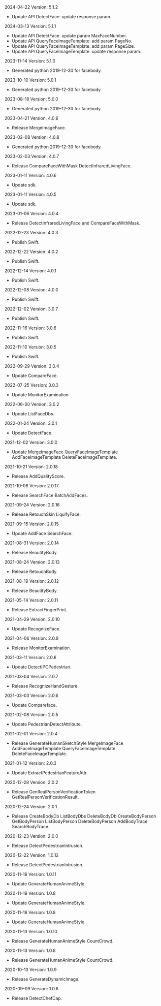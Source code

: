 2024-04-22 Version: 5.1.2
- Update API DetectFace: update response param.


2024-03-13 Version: 5.1.1
- Update API DetectFace: update param MaxFaceNumber.
- Update API QueryFaceImageTemplate: add param PageNo.
- Update API QueryFaceImageTemplate: add param PageSize.
- Update API QueryFaceImageTemplate: update response param.


2023-11-14 Version: 5.1.0
- Generated python 2019-12-30 for facebody.

2023-10-10 Version: 5.0.1
- Generated python 2019-12-30 for facebody.

2023-08-18 Version: 5.0.0
- Generated python 2019-12-30 for facebody.

2023-04-21 Version: 4.0.9
- Release MergeImageFace.

2023-02-08 Version: 4.0.8
- Generated python 2019-12-30 for facebody.

2023-02-03 Version: 4.0.7
- Release CompareFaceWithMask DetectInfraredLivingFace.

2023-01-11 Version: 4.0.6
- Update sdk.

2023-01-11 Version: 4.0.5
- Update sdk.

2023-01-06 Version: 4.0.4
- Release DetectInfraredLivingFace and CompareFaceWithMask.

2022-12-23 Version: 4.0.3
- Publish Swift.

2022-12-22 Version: 4.0.2
- Publish Swift.

2022-12-14 Version: 4.0.1
- Publish Swift.

2022-12-08 Version: 4.0.0
- Publish Swift.

2022-12-02 Version: 3.0.7
- Publish Swift.

2022-11-16 Version: 3.0.6
- Publish Swift.

2022-11-10 Version: 3.0.5
- Publish Swift.

2022-09-29 Version: 3.0.4
- Update CompareFace.

2022-07-25 Version: 3.0.3
- Update MonitorExamination.

2022-06-30 Version: 3.0.2
- Update ListFaceDbs.

2022-01-24 Version: 3.0.1
- Update DetectFace.

2021-12-02 Version: 3.0.0
- Update MergeImageFace QueryFaceImageTemplate AddFaceImageTemplate DeleteFaceImageTemplate.

2021-10-21 Version: 2.0.18
- Release AddQualityScore.

2021-10-08 Version: 2.0.17
- Release SearchFace BatchAddFaces.

2021-09-24 Version: 2.0.16
- Release RetouchSkin LiquifyFace.

2021-09-15 Version: 2.0.15
- Update AddFace SearchFace.

2021-08-31 Version: 2.0.14
- Release BeautifyBody.

2021-08-24 Version: 2.0.13
- Release RetouchBody.

2021-08-19 Version: 2.0.12
- Release BeautifyBody.

2021-05-14 Version: 2.0.11
- Release ExtractFingerPrint.

2021-04-29 Version: 2.0.10
- Update RecognizeFace.

2021-04-06 Version: 2.0.9
- Release MonitorExamination.

2021-03-11 Version: 2.0.8
- Update DetectIPCPedestrian.

2021-03-04 Version: 2.0.7
- Release RecognizeHandGesture.

2021-03-03 Version: 2.0.6
- Update Compareface.

2021-02-08 Version: 2.0.5
- Update PedestrianDetectAttribute.

2021-02-01 Version: 2.0.4
- Release GenerateHumanSketchStyle MergeImageFace AddFaceImageTemplate QueryFaceImageTemplate DeleteFaceImageTemplate.

2021-01-12 Version: 2.0.3
- Update ExtractPedestrianFeatureAttr.

2020-12-28 Version: 2.0.2
- Release GenRealPersonVerificationToken GetRealPersonVerificationResult.

2020-12-24 Version: 2.0.1
- Release CreateBodyDb ListBodyDbs DeleteBodyDb CreateBodyPerson GetBodyPerson ListBodyPerson DeleteBodyPerson AddBodyTrace SearchBodyTrace.

2020-12-23 Version: 2.0.0
- Release DetectPedestrianIntrusion.

2020-12-22 Version: 1.0.12
- Release DetectPedestrianIntrusion.

2020-11-19 Version: 1.0.11
- Update GenerateHumanAnimeStyle.

2020-11-19 Version: 1.0.8
- Update GenerateHumanAnimeStyle.

2020-11-19 Version: 1.0.8
- Update GenerateHumanAnimeStyle.

2020-11-13 Version: 1.0.10
- Release GenerateHumanAnimeStyle CountCrowd.

2020-11-13 Version: 1.0.8
- Release GenerateHumanAnimeStyle CountCrowd.

2020-10-13 Version: 1.0.9
- Release GenerateDynamicImage.

2020-09-09 Version: 1.0.8
- Release DetectChefCap.

